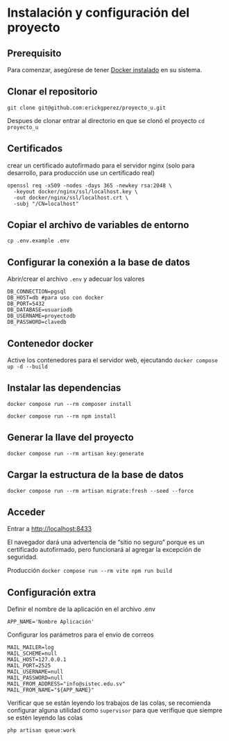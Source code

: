 # Instalación y configuración del proyecto

## Prerequisito

Para comenzar, asegúrese de tener [Docker instalado](http://www.docker.com/) en su sistema.

## Clonar el repositorio

`git clone git@github.com:erickgperez/proyecto_u.git`

Despues de clonar entrar al directorio en que se clonó el proyecto
`cd proyecto_u`

## Certificados

crear un certificado autofirmado para el servidor nginx (solo para desarrollo, para producción use un certificado real)

```
openssl req -x509 -nodes -days 365 -newkey rsa:2048 \
  -keyout docker/nginx/ssl/localhost.key \
  -out docker/nginx/ssl/localhost.crt \
  -subj "/CN=localhost"
```

## Copiar el archivo de variables de entorno

`cp .env.example .env`

## Configurar la conexión a la base de datos

Abrir/crear el archivo `.env` y adecuar los valores

```
DB_CONNECTION=pgsql
DB_HOST=db #para uso con docker
DB_PORT=5432
DB_DATABASE=usuariodb
DB_USERNAME=proyectodb
DB_PASSWORD=clavedb
```

## Contenedor docker

Active los contenedores para el servidor web, ejecutando
`docker compose up -d --build`

## Instalar las dependencias

`docker compose run --rm composer install`

`docker compose run --rm npm install`

## Generar la llave del proyecto

`docker compose run --rm artisan key:generate`

## Cargar la estructura de la base de datos

`docker compose run --rm artisan migrate:fresh --seed --force`

## Acceder

Entrar a <http://localhost:8433>

El navegador dará una advertencia de “sitio no seguro” porque es un certificado autofirmado, pero funcionará al agregar la excepción de seguridad.

Producción
`docker compose run --rm vite npm run build`

## Configuración extra

Definir el nombre de la aplicación en el archivo .env

```
APP_NAME='Nombre Aplicación'
```

Configurar los parámetros para el envío de correos

```
MAIL_MAILER=log
MAIL_SCHEME=null
MAIL_HOST=127.0.0.1
MAIL_PORT=2525
MAIL_USERNAME=null
MAIL_PASSWORD=null
MAIL_FROM_ADDRESS="info@sistec.edu.sv"
MAIL_FROM_NAME="${APP_NAME}"
```

Verificar que se están leyendo los trabajos de las colas, se recomienda configurar alguna utilidad
como `supervisor` para que verifique que siempre se estén leyendo las colas

```
php artisan queue:work
```
